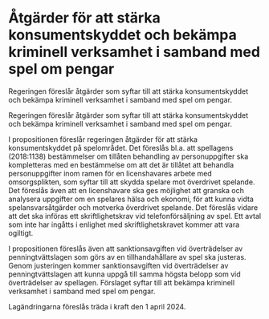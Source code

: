 # Åtgärder för att stärka konsumentskyddet och bekämpa kriminell verksamhet i samband med spel om pengar

Regeringen föreslår åtgärder som syftar till att stärka konsumentskyddet och bekämpa kriminell verksamhet i samband med spel om pengar.

Regeringen föreslår åtgärder som syftar till att stärka konsumentskyddet och bekämpa kriminell verksamhet i samband med spel om pengar.

I propositionen föreslår regeringen åtgärder för att stärka konsumentskyddet på spelområdet. Det föreslås bl.a. att spellagens (2018:1138) bestämmelser om tillåten behandling av personuppgifter ska kompletteras med en bestämmelse om att det är tillåtet att behandla personuppgifter inom ramen för en licenshavares arbete med omsorgsplikten, som syftar till att skydda spelare mot överdrivet spelande. Det föreslås även att en licenshavare ska ges möjlighet att granska och analysera uppgifter om en spelares hälsa och ekonomi, för att kunna vidta spelansvarsåtgärder och motverka överdrivet spelande. Det föreslås vidare att det ska införas ett skriftlighetskrav vid telefonförsäljning av spel. Ett avtal som inte har ingåtts i enlighet med skriftlighetskravet kommer att vara ogiltigt.

I propositionen föreslås även att sanktionsavgiften vid överträdelser av penningtvättslagen som görs av en tillhandahållare av spel ska justeras. Genom justeringen kommer sanktionsavgiften vid överträdelser av penningtvättslagen att kunna uppgå till samma högsta belopp som vid överträdelser av spellagen. Förslaget syftar till att bekämpa kriminell verksamhet i samband med spel om pengar.

Lagändringarna föreslås träda i kraft den 1 april 2024.
